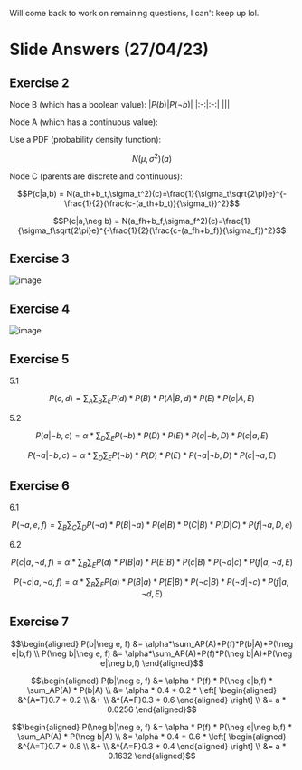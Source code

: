 Will come back to work on remaining questions, I can't keep up lol.
# Slide Answers (27/04/23)
## Exercise 2
Node B (which has a boolean value):
|$P(b)$|$P(\neg b)$|
|:-:|:-:|
|||

Node A (which has a continuous value):

Use a PDF (probability density function): 
```math
N(\mu,\sigma^2)(a)
```

Node C (parents are discrete and continuous):
```math
P(c|a,b) = N(a_th+b_t,\sigma_t^2)(c)=\frac{1}{\sigma_t\sqrt{2\pi}e}^{-\frac{1}{2}(\frac{c-(a_th+b_t)}{\sigma_t})^2}
```
```math
P(c|a,\neg b) = N(a_fh+b_f,\sigma_f^2)(c)=\frac{1}{\sigma_f\sqrt{2\pi}e}^{-\frac{1}{2}(\frac{c-(a_fh+b_f)}{\sigma_f})^2}
```

## Exercise 3
![image](https://user-images.githubusercontent.com/39559733/234791822-c9755072-5b88-405d-ad0c-b32632b3a171.png)

## Exercise 4
![image](https://user-images.githubusercontent.com/39559733/234791946-ebc0d05a-74af-4f82-a7f9-06f30afcd20d.png)


## Exercise 5
5.1 
```math
P(c,d) = \sum_A\sum_B\sum_EP(d)*P(B)*P(A|B,d)*P(E)*P(c|A,E)
```

5.2
```math
P(a|\neg b,c) = \alpha*\sum_D\sum_EP(\neg b)*P(D)*P(E)*P(a|\neg b,D)*P(c|a, E)
```
```math
P(\neg a|\neg b,c) = \alpha*\sum_D\sum_EP(\neg b)*P(D)*P(E)*P(\neg a|\neg b,D)*P(c|\neg a, E)
```

## Exercise 6
6.1
```math
P(\neg a,e,f) = \sum_B\sum_C\sum_DP(\neg a)*P(B|\neg a)*P(e|B)*P(C|B)*P(D|C)*P(f|\neg a,D,e)
```

6.2
```math
P(c|a,\neg d,f) = \alpha*\sum_B\sum_EP(a)*P(B|a)*P(E|B)*P(c|B)*P(\neg d|c)*P(f|a,\neg d,E)
```
```math
P(\neg c|a,\neg d,f) = \alpha*\sum_B\sum_EP(a)*P(B|a)*P(E|B)*P(\neg c|B)*P(\neg d|\neg c)*P(f|a,\neg d,E)
```

## Exercise 7
```math
\begin{aligned}
P(b|\neg e, f) &= \alpha*\sum_AP(A)*P(f)*P(b|A)*P(\neg e|b,f) \\
P(\neg b|\neg e, f) &= \alpha*\sum_AP(A)*P(f)*P(\neg b|A)*P(\neg e|\neg b,f)
\end{aligned}
```
```math
\begin{aligned}
P(b|\neg e, f) &= \alpha * P(f) * P(\neg e|b,f) * \sum_AP(A) * P(b|A) \\
&= \alpha * 0.4 * 0.2 * \left[ 
\begin{aligned}
&^{A=T}0.7 * 0.2 \\
&+ \\
&^{A=F}0.3 * 0.6
\end{aligned}
\right] \\
&= a * 0.0256
\end{aligned}
```
```math
\begin{aligned}
P(\neg b|\neg e, f) &= \alpha * P(f) * P(\neg e|\neg b,f) * \sum_AP(A) * P(\neg b|A) \\
&= \alpha * 0.4 * 0.6 * \left[ 
\begin{aligned}
&^{A=T}0.7 * 0.8 \\
&+ \\
&^{A=F}0.3 * 0.4
\end{aligned}
\right] \\
&= a * 0.1632
\end{aligned}
```
